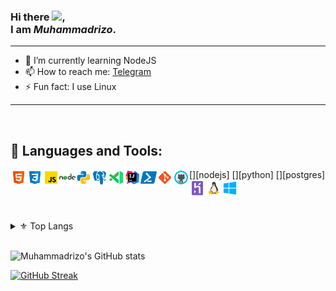 ### Hi there <img src="https://raw.githubusercontent.com/samandareo/samandareo/master/wave.gif" width="20px">, <br /> I am *Muhammadrizo*.


---

- 🌱 I’m currently learning NodeJS
- 📫 How to reach me: [Telegram](https://t.me/mrprodev)
- ⚡ Fun fact: I use Linux

---

<br />

## 🔨 Languages and Tools:

[<img align="left" alt="HTML" width="26px" src="./techs/html.svg" />][html]
[<img align="left" alt="CSS" width="26px" src="./techs/css.svg" />][css]
[<img align="left" alt="JavaScript" width="26px" src="./techs/javascript.svg" />][javascript]
[<img align="left" alt="NodeJS" width="26px" src="./techs/nodejs.svg" />][nodejs]
[<img align="left" alt="Python" width="26px" src="./techs/python.svg" />][python]
[<img align="left" alt="Postgres" width="26px" src="./techs/postgres.svg" />][postgres]
[<img align="left" alt="Visual Studio Code" width="26px" src="./techs/vscode.svg" />][vscode]
[<img align="left" alt="IntelliJ IDEA" width="26px" src="./techs/intellij.svg" />][jetbrains]
[<img align="left" alt="Powershell" width="26px" src="./techs/powershell.svg" />][powershell]
[<img align="left" alt="Git" width="26px" src="./techs/git.svg" />][git]
[<img align="left" alt="GitHub" width="26px" src="./techs/github.svg" />][github]
[<img align="left" alt="Heroku" width="26px" src="./techs/heroku.svg" />][heroku]
[<img align="left" alt="Linux" width="26px" src="./techs/linux.svg" />][linux]
[<img align="left" alt="Windows" width="26px" src="./techs/windows 10.svg" />][windows]

<br />
<br />

<br />

<details>

  <summary>⚜ Top Langs</summary>

  <br />

  ![Top langs](https://github-readme-stats.vercel.app/api/top-langs/?username=samandareo&theme=algolia&layout=compact)

</details>

<br />




![Muhammadrizo's GitHub stats](https://github-readme-stats.vercel.app/api?username=MuhammadrizoDeveloper&count_private=true&show_icons=true&theme=algolia&include_all_commits=true)

[![GitHub Streak](https://github-readme-streak-stats.herokuapp.com?user=MuhammadrizoDeveloper&theme=algolia&date_format=M%20j%5B%2C%20Y%5D)](https://git.io/streak-stats)

[html]: https://www.w3schools.com/html/default.asp
[css]: https://www.w3schools.com/css/default.asp
[javascript]: https://www.javascript.com/
[vscode]: https://code.visualstudio.com/
[jetbrains]: https://www.jetbrains.com/
[powershell]: https://docs.microsoft.com/en-us/powershell/
[git]: https://git-scm.com/
[github]: https://github.com
[heroku]: https://www.heroku.com/
[android]: https://www.android.com/
[linux]: https://www.linux.org/
[windows]: https://www.microsoft.com/en-us/windows

